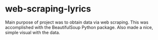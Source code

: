 # web-scraping-lyrics
Main purpose of project was to obtain data via web scraping. This was accomplished with the BeautifulSoup Python package. Also made a nice, simple visual with the data.
